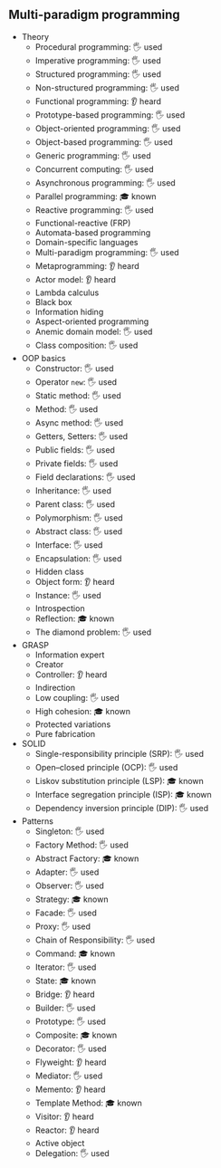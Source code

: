 ## Multi-paradigm programming

- Theory
  - Procedural programming: 🖐️ used
  - Imperative programming: 🖐️ used
  - Structured programming: 🖐️ used
  - Non-structured programming: 🖐️ used
  - Functional programming: 👂 heard
  - Prototype-based programming: 🖐️ used
  - Object-oriented programming: 🖐️ used
  - Object-based programming: 🖐️ used
  - Generic programming: 🖐️ used
  - Concurrent computing: 🖐️ used
  - Asynchronous programming: 🖐️ used
  - Parallel programming: 🎓 known
  - Reactive programming: 🖐️ used
  - Functional-reactive (FRP)
  - Automata-based programming
  - Domain-specific languages
  - Multi-paradigm programming: 🖐️ used
  - Metaprogramming: 👂 heard
  - Actor model: 👂 heard
  - Lambda calculus
  - Black box
  - Information hiding
  - Aspect-oriented programming
  - Anemic domain model: 🖐️ used
  - Class composition: 🖐️ used
- OOP basics
  - Constructor: 🖐️ used
  - Operator `new`: 🖐️ used
  - Static method: 🖐️ used
  - Method: 🖐️ used
  - Async method: 🖐️ used
  - Getters, Setters: 🖐️ used
  - Public fields: 🖐️ used
  - Private fields: 🖐️ used
  - Field declarations: 🖐️ used
  - Inheritance: 🖐️ used
  - Parent class: 🖐️ used
  - Polymorphism: 🖐️ used
  - Abstract class: 🖐️ used
  - Interface: 🖐️ used
  - Encapsulation: 🖐️ used
  - Hidden class
  - Object form: 👂 heard
  - Instance: 🖐️ used
  - Introspection
  - Reflection: 🎓 known
  - The diamond problem: 🖐️ used
- GRASP
  - Information expert
  - Creator
  - Controller: 👂 heard
  - Indirection
  - Low coupling: 🖐️ used
  - High cohesion: 🎓 known
  - Protected variations
  - Pure fabrication
- SOLID
  - Single-responsibility principle (SRP): 🖐️ used
  - Open–closed principle (OCP): 🖐️ used
  - Liskov substitution principle (LSP): 🎓 known
  - Interface segregation principle (ISP): 🎓 known
  - Dependency inversion principle (DIP): 🖐️ used
- Patterns
  - Singleton: 🖐️ used
  - Factory Method: 🖐️ used
  - Abstract Factory: 🎓 known
  - Adapter: 🖐️ used
  - Observer: 🖐️ used
  - Strategy: 🎓 known
  - Facade: 🖐️ used
  - Proxy: 🖐️ used
  - Chain of Responsibility: 🖐️ used
  - Command: 🎓 known
  - Iterator: 🖐️ used
  - State: 🎓 known
  - Bridge: 👂 heard
  - Builder: 🖐️ used
  - Prototype: 🖐️ used
  - Composite: 🎓 known
  - Decorator: 🖐️ used
  - Flyweight: 👂 heard
  - Mediator: 🖐️ used
  - Memento: 👂 heard
  - Template Method: 🎓 known
  - Visitor: 👂 heard
  - Reactor: 👂 heard
  - Active object
  - Delegation: 🖐️ used
